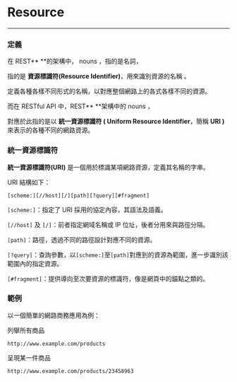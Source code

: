 # Resource

---

### 定義

在 REST** **的架構中， nouns ，指的是名詞，

指的是 **資源標識符\(Resource Identifier\)**，用來識別資源的名稱 。

定義各種各樣不同形式的名稱，以對應整個網路上的各式各樣不同的資源。

而在 RESTful API 中，REST** **架構中的 nouns ，

對應於此指的是以 **統一資源標識符 \( Uniform Resource Identifier**，簡稱 **URI \)**  來表示的各種不同的網路資源。

### **統一資源標識符**

**統一資源標識符\(URI\)** 是一個用於標識某項網路資源，定義其名稱的字串。

URI 結構如下：

```
[scheme:][//host][/][path][?query][#fragment]
```

`[scheme:]`：指定了 URI 採用的協定內容，其語法及語義。

`[//host]` 及 `[/]`：前者指定網域名稱或 IP 位址，後者分用來與路徑分隔。

`[path]`：路徑，透過不同的路徑設計對應不同的資源。

`[?query]`：查詢參數，以`[scheme:]`至`[path]`對應到的資源為範圍，進一步識別該範圍內的指定資源。

`[#fragment]`：提供導向至次要資源的標識符，像是網頁中的錨點之類的。

### 範例

以一個簡單的網路商務應用為例：

列舉所有商品

```
http://www.example.com/products
```

呈現某一件商品

```
http://www.example.com/products/23458963
```

